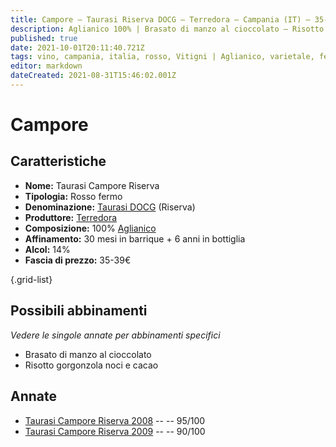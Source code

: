 ```yaml
---
title: Campore – Taurasi Riserva DOCG – Terredora – Campania (IT) – 35-39€ – 4★-5★
description: Aglianico 100% | Brasato di manzo al cioccolato – Risotto gorgonzola noci e cacao
published: true
date: 2021-10-01T20:11:40.721Z
tags: vino, campania, italia, rosso, Vitigni | Aglianico, varietale, fermo, Valutazioni | 5 stelle, brasato di manzo al cioccolato, risotto gorgonzola noci e cacao, Prezzi | 35-39€
editor: markdown
dateCreated: 2021-08-31T15:46:02.001Z
---
```


# Campore

## Caratteristiche
- **Nome:** Taurasi Campore Riserva
- **Tipologia:** Rosso fermo 
- **Denominazione:** [Taurasi DOCG](/denominazioni/Italia/Campania/DOCG/Taurasi) (Riserva) 
- **Produttore:** [Terredora](/produttori/Italia/Campania/Terredora) 
- **Composizione:** 100% [Aglianico](/vitigni/Italia/bacca-nera/aglianico)
- **Affinamento:** 30 mesi in barrique + 6 anni in bottiglia
- **Alcol:** 14%
- **Fascia di prezzo:** 35-39€

{.grid-list}



## Possibili abbinamenti
*Vedere le singole annate per abbinamenti specifici*

- Brasato di manzo al cioccolato
- Risotto gorgonzola noci e cacao

## Annate
- [Taurasi Campore Riserva 2008](/vini/Italia/Campania/Terredora/Taurasi-Campore-Riserva/2008) -- <span class="star-5"></span> -- 95/100
- [Taurasi Campore Riserva 2009](/vini/Italia/Campania/Terredora/Taurasi-Campore-Riserva/2009) -- <span class="star-4"></span> -- 90/100
 